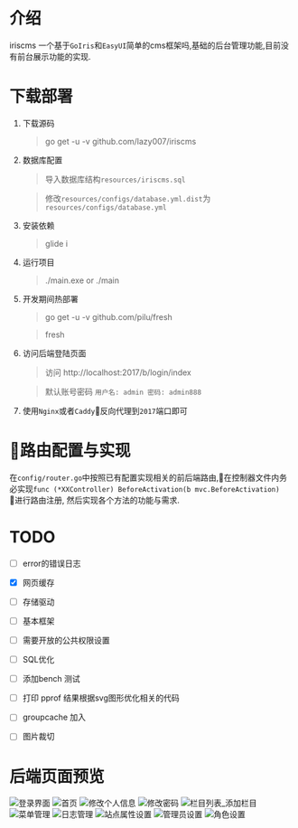 # 介绍 #
iriscms 一个基于`GoIris`和`EasyUI`简单的cms框架吗,基础的后台管理功能,目前没有前台展示功能的实现.

# 下载部署 #

1. 下载源码
    > go get -u -v github.com/lazy007/iriscms

2. 数据库配置
    > 导入数据库结构`resources/iriscms.sql`

    > 修改`resources/configs/database.yml.dist`为`resources/configs/database.yml`

4. 安装依赖
    > glide i

5. 运行项目
    > ./main.exe or ./main

6. 开发期间热部署
    > go get -u -v github.com/pilu/fresh

    > fresh

7. 访问后端登陆页面
    > 访问 http://localhost:2017/b/login/index
    
    > 默认账号密码 `用户名: admin 密码: admin888`

8. 使用`Nginx`或者`Caddy`反向代理到`2017`端口即可

# 路由配置与实现 #
在`config/router.go`中按照已有配置实现相关的前后端路由,在控制器文件内务必实现`func (*XXController) BeforeActivation(b mvc.BeforeActivation)` 进行路由注册, 然后实现各个方法的功能与需求.

# TODO #
- [ ] error的错误日志
- [x] 网页缓存
- [ ] 存储驱动
- [ ] 基本框架
- [ ] 需要开放的公共权限设置
- [ ] SQL优化
- [ ] 添加bench 测试
- [ ] 打印 pprof 结果根据svg图形优化相关的代码
- [ ] groupcache 加入
- [ ] 图片裁切


# 后端页面预览 #
![登录界面](snapshot/01.png)
![首页](snapshot/02.png)
![修改个人信息](snapshot/03.png)
![修改密码](snapshot/04.png)
![栏目列表_添加栏目](snapshot/05.png)
![菜单管理](snapshot/06.png)
![日志管理](snapshot/07.png)
![站点属性设置](snapshot/08.png)
![管理员设置](snapshot/09.png)
![角色设置](snapshot/10.png)




